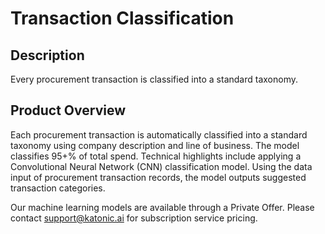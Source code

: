 # Transaction Classification

## Description
 Every procurement transaction is classified into a standard taxonomy. 

## Product Overview
  Each procurement transaction is automatically classified into a standard taxonomy using company description and line of business. The model classifies 95+% of total spend. Technical highlights include applying a Convolutional Neural Network (CNN) classification model. Using the data input of procurement transaction records, the model outputs suggested transaction categories.  
 
Our machine learning models are available through a Private Offer. Please contact support@katonic.ai for subscription service pricing.
